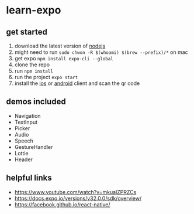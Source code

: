 # learn-expo

## get started
1) download the latest version of [nodejs](https://nodejs.org/en/)
2) might need to run `sudo chwon -R $(whoami) $(brew --prefix)/*` on mac
3) get expo `npm install expo-cli --global`
4) clone the repo
5) run `npm install`
6) run the project `expo start`
7) install the [ios](https://itunes.apple.com/us/app/expo-client/id982107779) or [android](https://play.google.com/store/apps/details?id=host.exp.exponent&referrer=www) client and scan the qr code

## demos included
- Navigation
- TextInput
- Picker
- Audio
- Speech
- GestureHandler
- Lottie
- Header

## helpful links
- https://www.youtube.com/watch?v=mkualZPRZCs
- https://docs.expo.io/versions/v32.0.0/sdk/overview/ 
- https://facebook.github.io/react-native/
